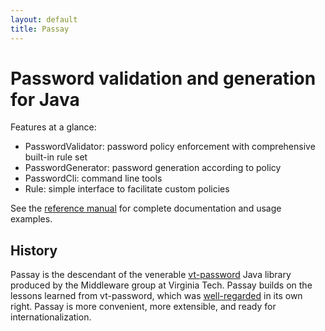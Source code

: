 ```yaml
---
layout: default
title: Passay
---
```

# Password validation and generation for Java

Features at a glance:

- PasswordValidator: password policy enforcement with comprehensive built-in rule set
- PasswordGenerator: password generation according to policy
- PasswordCli: command line tools
- Rule: simple interface to facilitate custom policies

See the [reference manual](reference/) for complete documentation and usage examples.

## History
Passay is the descendant of the venerable [vt-password](https://code.google.com/p/vt-middleware/wiki/vtpassword) Java
library produced by the Middleware group at Virginia Tech. Passay builds on the lessons learned from vt-password,
which was [well-regarded](http://stackoverflow.com/questions/3200292/password-strength-checking-library) in its own
right. Passay is more convenient, more extensible, and ready for internationalization.
